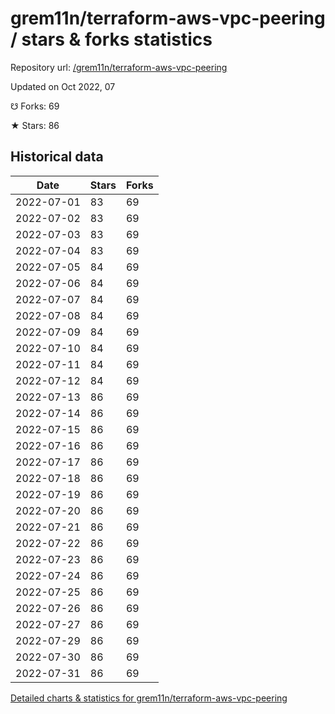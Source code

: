 # grem11n/terraform-aws-vpc-peering / stars & forks statistics

Repository url: [/grem11n/terraform-aws-vpc-peering](https://github.com/grem11n/terraform-aws-vpc-peering)

Updated on Oct 2022, 07

☋ Forks: 69

★ Stars: 86

## Historical data
| Date | Stars | Forks |
|------|-------|-------|
| 2022-07-01 | 83 | 69 | 
| 2022-07-02 | 83 | 69 | 
| 2022-07-03 | 83 | 69 | 
| 2022-07-04 | 83 | 69 | 
| 2022-07-05 | 84 | 69 | 
| 2022-07-06 | 84 | 69 | 
| 2022-07-07 | 84 | 69 | 
| 2022-07-08 | 84 | 69 | 
| 2022-07-09 | 84 | 69 | 
| 2022-07-10 | 84 | 69 | 
| 2022-07-11 | 84 | 69 | 
| 2022-07-12 | 84 | 69 | 
| 2022-07-13 | 86 | 69 | 
| 2022-07-14 | 86 | 69 | 
| 2022-07-15 | 86 | 69 | 
| 2022-07-16 | 86 | 69 | 
| 2022-07-17 | 86 | 69 | 
| 2022-07-18 | 86 | 69 | 
| 2022-07-19 | 86 | 69 | 
| 2022-07-20 | 86 | 69 | 
| 2022-07-21 | 86 | 69 | 
| 2022-07-22 | 86 | 69 | 
| 2022-07-23 | 86 | 69 | 
| 2022-07-24 | 86 | 69 | 
| 2022-07-25 | 86 | 69 | 
| 2022-07-26 | 86 | 69 | 
| 2022-07-27 | 86 | 69 | 
| 2022-07-29 | 86 | 69 | 
| 2022-07-30 | 86 | 69 | 
| 2022-07-31 | 86 | 69 | 


[Detailed charts & statistics for grem11n/terraform-aws-vpc-peering](https://reviewgithub.com/rep/grem11n/terraform-aws-vpc-peering)
